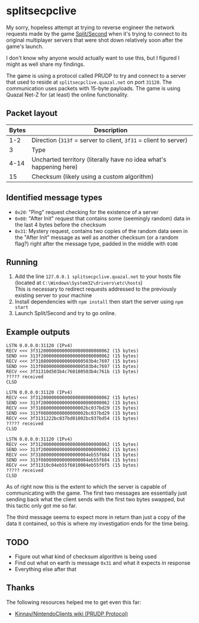 # splitsecpclive

My sorry, hopeless attempt at trying to reverse engineer the network requests made by the game [Split/Second](https://store.steampowered.com/app/297860/SplitSecond/) when it's trying to connect to its original multiplayer servers that were shot down relatively soon after the game's launch.

I don't know why anyone would actually want to use this, but I figured I might as well share my findings.

The game is using a protocol called PRUDP to try and connect to a server that used to reside at `splitsecpclive.quazal.net` on port `31120`. The communication uses packets with 15-byte payloads. The game is using Quazal Net-Z for (at least) the online functionality.

## Packet layout

| Bytes | Description |
| ------ | ----------- |
| 1-2    | Direction (`313f` = server to client, `3f31` = client to server)
| 3    | Type |
| 4-14   | Uncharted territory (literally have no idea what's happening here) |
| 15     | Checksum (likely using a custom algorithm) |

## Identified message types

 * `0x20`: "Ping" request checking for the existence of a server
 * `0x08`: "After Init" request that contains some (seemingly random) data in the last 4 bytes before the checksum
 * `0x31`: Mystery request, contains two copies of the random data seen in the "After Init" message as well as another checksum (or a random flag?) right after the message type, padded in the middle with `0100`
 
## Running

 1. Add the line `127.0.0.1 splitsecpclive.quazal.net` to your hosts file (located at `C:\Windows\System32\drivers\etc\hosts`)<br>This is necessary to redirect requests addressed to the previously existing server to your machine
 1. Install dependencies with `npm install` then start the server using `npm start`
 1. Launch Split/Second and try to go online.
 
## Example outputs

```
LSTN 0.0.0.0:31120 (IPv4)
RECV <<< 3f3120000000000000000000000062 (15 bytes)
SEND >>> 313f20000000000000000000000062 (15 bytes)
RECV <<< 3f310800000000000000503b4c7697 (15 bytes)
SEND >>> 313f0800000000000000503b4c7697 (15 bytes)
RECV <<< 3f31310d503b4c760100503b4c761b (15 bytes)
????? received
CLSD
```

```
LSTN 0.0.0.0:31120 (IPv4)
RECV <<< 3f3120000000000000000000000062 (15 bytes)
SEND >>> 313f20000000000000000000000062 (15 bytes)
RECV <<< 3f3108000000000000002bc037bd29 (15 bytes)
SEND >>> 313f08000000000000002bc037bd29 (15 bytes)
RECV <<< 3f3131222bc037bd01002bc037bd54 (15 bytes)
????? received
CLSD
```

```
LSTN 0.0.0.0:31120 (IPv4)
RECV <<< 3f3120000000000000000000000062 (15 bytes)
SEND >>> 313f20000000000000000000000062 (15 bytes)
RECV <<< 3f31080000000000000004eb55f684 (15 bytes)
SEND >>> 313f080000000000000004eb55f684 (15 bytes)
RECV <<< 3f31310c04eb55f6010004eb55f6f5 (15 bytes)
????? received
CLSD
```

As of right now this is the extent to which the server is capable of communicating with the game. The first two messages are essentially just sending back what the client sends with the first two bytes swapped, but this tactic only got me so far.

The third message seems to expect more in return than just a copy of the data it contained, so this is where my investigation ends for the time being.

## TODO

 * Figure out what kind of checksum algorithm is being used
 * Find out what on earth is message `0x31` and what it expects in response
 * Everything else after that

## Thanks

The following resources helped me to get even this far:

 * [Kinnay/NintendoClients wiki (PRUDP Protocol)](https://github.com/Kinnay/NintendoClients/wiki/PRUDP-Protocol)
